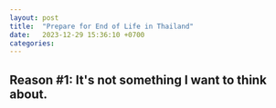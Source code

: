 ```yaml
---
layout: post
title:  "Prepare for End of Life in Thailand"
date:   2023-12-29 15:36:10 +0700
categories: 
---
```


## Reason #1: It's not something I want to think about.

